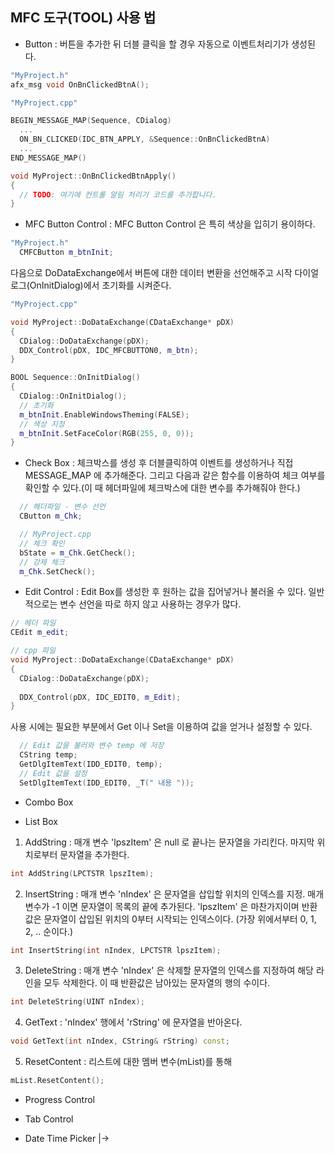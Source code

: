 ## MFC 도구(TOOL) 사용 법


* Button
: 버튼을 추가한 뒤 더블 클릭을 할 경우 자동으로 이벤트처리기가 생성된다.
```cpp
"MyProject.h"
afx_msg void OnBnClickedBtnA();
```

```cpp
"MyProject.cpp"

BEGIN_MESSAGE_MAP(Sequence, CDialog)
  ...
  ON_BN_CLICKED(IDC_BTN_APPLY, &Sequence::OnBnClickedBtnA)
  ...
END_MESSAGE_MAP()

void MyProject::OnBnClickedBtnApply()
{
  // TODO: 여기에 컨트롤 알림 처리기 코드를 추가합니다.
}
```

* MFC Button Control
: MFC Button Control 은 특히 색상을 입히기 용이하다.
```cpp
"MyProject.h"
  CMFCButton m_btnInit;
```

다음으로 DoDataExchange에서 버튼에 대한 데이터 변환을 선언해주고 시작 다이얼로그(OnInitDialog)에서 초기화를 시켜준다.
```cpp
"MyProject.cpp"

void MyProject::DoDataExchange(CDataExchange* pDX)
{
  CDialog::DoDataExchange(pDX);
  DDX_Control(pDX, IDC_MFCBUTTON0, m_btn);
}

BOOL Sequence::OnInitDialog()
{
  CDialog::OnInitDialog();
  // 초기화
  m_btnInit.EnableWindowsTheming(FALSE);
  // 색상 지정
  m_btnInit.SetFaceColor(RGB(255, 0, 0));
}
```

* Check Box
: 체크박스를 생성 후 더블클릭하여 이벤트를 생성하거나 직접 MESSAGE_MAP 에 추가해준다.
그리고 다음과 같은 함수를 이용하여 체크 여부를 확인할 수 있다.(이 때 헤더파일에 체크박스에 대한 변수를 추가해줘야 한다.)
```cpp
  // 헤더파일 - 변수 선언
  CButton m_Chk;

  // MyProject.cpp
  // 체크 확인
  bState = m_Chk.GetCheck();
  // 강제 체크
  m_Chk.SetCheck();
```

* Edit Control
: Edit Box를 생성한 후 원하는 값을 집어넣거나 불러올 수 있다. 일반적으로는 변수 선언을 따로 하지 않고 사용하는 경우가 많다.
```cpp
// 헤더 파일
CEdit m_edit;
```
```cpp
// cpp 파일
void MyProject::DoDataExchange(CDataExchange* pDX)
{
  CDialog::DoDataExchange(pDX);
  
  DDX_Control(pDX, IDC_EDIT0, m_Edit);
}
```
사용 시에는 필요한 부분에서 Get 이나 Set을 이용하여 값을 얻거나 설정할 수 있다.
```cpp
  // Edit 값을 불러와 변수 temp 에 저장
  CString temp;
  GetDlgItemText(IDD_EDIT0, temp);
  // Edit 값을 설정
  SetDlgItemText(IDD_EDIT0, _T(" 내용 "));
```

* Combo Box


* List Box
1. AddString
: 매개 변수 'lpszItem' 은 null 로 끝나는 문자열을 가리킨다.
 마지막 위치로부터 문자열을 추가한다.
```cpp
int AddString(LPCTSTR lpszItem);
```


2. InsertString
: 매개 변수 'nIndex' 은 문자열을 삽입할 위치의 인덱스를 지정. 매개 변수가 -1 이면 문자열이 목록의 끝에 추가된다.
 'lpszItem' 은 마찬가지이며 반환값은 문자열이 삽입된 위치의 0부터 시작되는 인덱스이다.
 (가장 위에서부터 0, 1, 2, .. 순이다.)

```cpp
int InsertString(int nIndex, LPCTSTR lpszItem);
```

3. DeleteString
: 매개 변수 'nIndex' 은 삭제할 문자열의 인덱스를 지정하여 해당 라인을 모두 삭제한다. 이 때 반환값은 남아있는 문자열의 행의 수이다.
```cpp
int DeleteString(UINT nIndex);
```

4. GetText
: 'nIndex' 행에서 'rString' 에 문자열을 반아온다.
```cpp
void GetText(int nIndex, CString& rString) const;
```
 
5. ResetContent
: 리스트에 대한 멤버 변수(mList)를 통해 
```cpp
mList.ResetContent();
```


* Progress Control


* Tab Control


* Date Time Picker
|-> 
